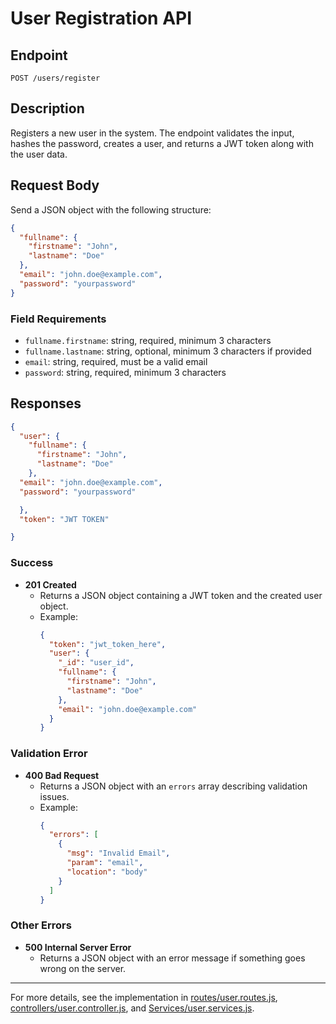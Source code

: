 # User Registration API

## Endpoint

`POST /users/register`

## Description

Registers a new user in the system. The endpoint validates the input, hashes the password, creates a user, and returns a JWT token along with the user data.

## Request Body

Send a JSON object with the following structure:

```json
{
  "fullname": {
    "firstname": "John",
    "lastname": "Doe"
  },
  "email": "john.doe@example.com",
  "password": "yourpassword"
}
```

### Field Requirements

- `fullname.firstname`: string, required, minimum 3 characters
- `fullname.lastname`: string, optional, minimum 3 characters if provided
- `email`: string, required, must be a valid email
- `password`: string, required, minimum 3 characters

## Responses
```json
{
  "user": {
    "fullname": {
      "firstname": "John",
      "lastname": "Doe"
    },
  "email": "john.doe@example.com",
  "password": "yourpassword"  

  },
  "token": "JWT TOKEN"

}
```

### Success

- **201 Created**
  - Returns a JSON object containing a JWT token and the created user object.
  - Example:
    ```json
    {
      "token": "jwt_token_here",
      "user": {
        "_id": "user_id",
        "fullname": {
          "firstname": "John",
          "lastname": "Doe"
        },
        "email": "john.doe@example.com"
      }
    }
    ```

### Validation Error

- **400 Bad Request**
  - Returns a JSON object with an `errors` array describing validation issues.
  - Example:
    ```json
    {
      "errors": [
        {
          "msg": "Invalid Email",
          "param": "email",
          "location": "body"
        }
      ]
    }
    ```

### Other Errors

- **500 Internal Server Error**
  - Returns a JSON object with an error message if something goes wrong on the server.

---

For more details, see the implementation in [routes/user.routes.js](routes/user.routes.js), [controllers/user.controller.js](controllers/user.controller.js), and [Services/user.services.js](Services/user.services.js).
